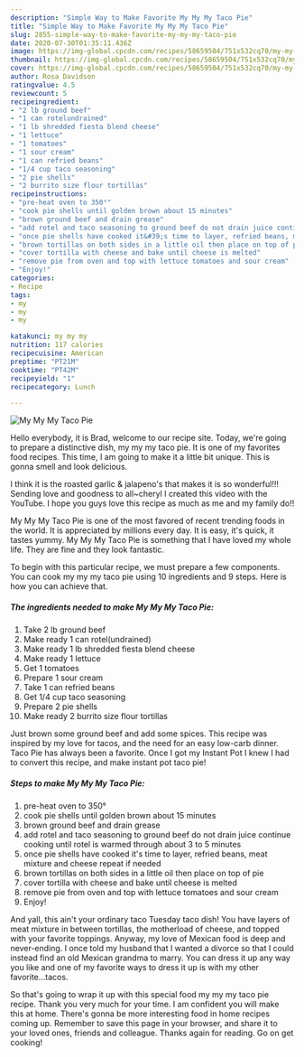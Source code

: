 ```yaml
---
description: "Simple Way to Make Favorite My My My Taco Pie"
title: "Simple Way to Make Favorite My My My Taco Pie"
slug: 2855-simple-way-to-make-favorite-my-my-my-taco-pie
date: 2020-07-30T01:35:11.436Z
image: https://img-global.cpcdn.com/recipes/58659504/751x532cq70/my-my-my-taco-pie-recipe-main-photo.jpg
thumbnail: https://img-global.cpcdn.com/recipes/58659504/751x532cq70/my-my-my-taco-pie-recipe-main-photo.jpg
cover: https://img-global.cpcdn.com/recipes/58659504/751x532cq70/my-my-my-taco-pie-recipe-main-photo.jpg
author: Rosa Davidson
ratingvalue: 4.5
reviewcount: 5
recipeingredient:
- "2 lb ground beef"
- "1 can rotelundrained"
- "1 lb shredded fiesta blend cheese"
- "1 lettuce"
- "1 tomatoes"
- "1 sour cream"
- "1 can refried beans"
- "1/4 cup taco seasoning"
- "2 pie shells"
- "2 burrito size flour tortillas"
recipeinstructions:
- "pre-heat oven to 350°"
- "cook pie shells until golden brown about 15 minutes"
- "brown ground beef and drain grease"
- "add rotel and taco seasoning to ground beef do not drain juice continue cooking until rotel is warmed through about 3 to 5 minutes"
- "once pie shells have cooked it&#39;s time to layer, refried beans, meat mixture and cheese repeat if needed"
- "brown tortillas on both sides in a little oil then place on top of pie"
- "cover tortilla with cheese and bake until cheese is melted"
- "remove pie from oven and top with lettuce tomatoes and sour cream"
- "Enjoy!"
categories:
- Recipe
tags:
- my
- my
- my

katakunci: my my my 
nutrition: 117 calories
recipecuisine: American
preptime: "PT21M"
cooktime: "PT42M"
recipeyield: "1"
recipecategory: Lunch

---
```



![My My My Taco Pie](https://img-global.cpcdn.com/recipes/58659504/751x532cq70/my-my-my-taco-pie-recipe-main-photo.jpg)

Hello everybody, it is Brad, welcome to our recipe site. Today, we're going to prepare a distinctive dish, my my my taco pie. It is one of my favorites food recipes. This time, I am going to make it a little bit unique. This is gonna smell and look delicious.

I think it is the roasted garlic &amp; jalapeno&#39;s that makes it is so wonderful!!! Sending love and goodness to all~cheryl I created this video with the YouTube. I hope you guys love this recipe as much as me and my family do!!

My My My Taco Pie is one of the most favored of recent trending foods in the world. It is appreciated by millions every day. It is easy, it's quick, it tastes yummy. My My My Taco Pie is something that I have loved my whole life. They are fine and they look fantastic.


To begin with this particular recipe, we must prepare a few components. You can cook my my my taco pie using 10 ingredients and 9 steps. Here is how you can achieve that.

<!--inarticleads1-->

##### The ingredients needed to make My My My Taco Pie:

1. Take 2 lb ground beef
1. Make ready 1 can rotel(undrained)
1. Make ready 1 lb shredded fiesta blend cheese
1. Make ready 1 lettuce
1. Get 1 tomatoes
1. Prepare 1 sour cream
1. Take 1 can refried beans
1. Get 1/4 cup taco seasoning
1. Prepare 2 pie shells
1. Make ready 2 burrito size flour tortillas


Just brown some ground beef and add some spices. This recipe was inspired by my love for tacos, and the need for an easy low-carb dinner. Taco Pie has always been a favorite. Once I got my Instant Pot I knew I had to convert this recipe, and make instant pot taco pie! 

<!--inarticleads2-->

##### Steps to make My My My Taco Pie:

1. pre-heat oven to 350°
1. cook pie shells until golden brown about 15 minutes
1. brown ground beef and drain grease
1. add rotel and taco seasoning to ground beef do not drain juice continue cooking until rotel is warmed through about 3 to 5 minutes
1. once pie shells have cooked it&#39;s time to layer, refried beans, meat mixture and cheese repeat if needed
1. brown tortillas on both sides in a little oil then place on top of pie
1. cover tortilla with cheese and bake until cheese is melted
1. remove pie from oven and top with lettuce tomatoes and sour cream
1. Enjoy!


And yall, this ain&#39;t your ordinary taco Tuesday taco dish! You have layers of meat mixture in between tortillas, the motherload of cheese, and topped with your favorite toppings. Anyway, my love of Mexican food is deep and never-ending. I once told my husband that I wanted a divorce so that I could instead find an old Mexican grandma to marry. You can dress it up any way you like and one of my favorite ways to dress it up is with my other favorite…tacos. 

So that's going to wrap it up with this special food my my my taco pie recipe. Thank you very much for your time. I am confident you will make this at home. There's gonna be more interesting food in home recipes coming up. Remember to save this page in your browser, and share it to your loved ones, friends and colleague. Thanks again for reading. Go on get cooking!
